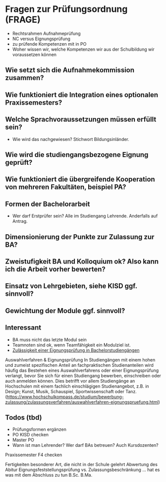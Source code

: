 # Fragen zur Prüfungsordnung (FRAGE)

- Rechtsrahmen Aufnahmeprüfung
- NC versus Eignungsprüfung
- zu prüfende Kompetenzen mit in PO
- Woher wissen wir, welche Kompetenzen wir aus der Schulbildung wir voraussetzen können


## Wie setzt sich die Aufnahmekommission zusammen?

## Wie funktioniert die Integration eines optionalen Praxissemesters?

## Welche Sprachvoraussetzungen müssen erfüllt sein?
- Wie wird das nachgewiesen? Stichwort Bildungsinländer.

## Wie wird die studiengangsbezogene Eignung geprüft?

## Wie funktioniert die übergreifende Kooperation von mehreren Fakultäten, beispiel PA?

## Formen der Bachelorarbeit
- Wer darf Erstprüfer sein? Alle im Studiengang Lehrende. Anderfalls auf Antrag. 

## Dimensionierung der Punkte zur Zulassung zur BA?

## Zweistufigkeit BA und Kolloquium ok? Also kann ich die Arbeit vorher bewerten?

## Einsatz von Lehrgebieten, siehe KISD ggf. sinnvoll?

## Gewichtung der Module ggf. sinnvoll?

## Interessant
- BA muss nicht das letzte Modul sein
- Teamnoten sind ok, wenn Teamfähigkeit ein Modulziel ist.
- [Zulässigkeit einer Eignungsprüfung in Bachelorstudiengängen](https://studienplatz-klage.de/alles-zum-hochschulstart/eignungspruefung-bachelor/)


Auswahlverfahren & Eignungsprüfung
In Studiengängen mit einem hohen und zumeist spezifischen Anteil an fachpraktischen Studienanteilen wird häufig das Bestehen eines Auswahlverfahrens oder einer Eignungsprüfung verlangt, bevor Sie sich für einen Studiengang bewerben, einschreiben oder auch anmelden können. Dies betrifft vor allem Studiengänge an Hochschulen mit einem fachlich einschlägigen Studienangebot, z.B. in Design; Kunst, Musik, Schauspiel, Sportwissenschaft oder Tanz. (https://www.hochschulkompass.de/studium/bewerbung-zulassung/zulassungsverfahren/auswahlverfahren-eignungspruefung.html)

## Todos (tbd)
- Prüfungsformen ergänzen
- PO KISD checken
- Master PO
- Wann ist man Lehrender? Wer darf BAs betreuen? Auch Kursdozenten?

Praxissemester 
F4 checken

Fertigkeiten besonderer Art, die nicht in der Schule gelehrt
Abwertung des Abitur
Eignungsfeststellungsprüfung vs. Zulassungsbeschränkung … hat es was mit dem Abschluss zu tun B.Sc. B.Ma.